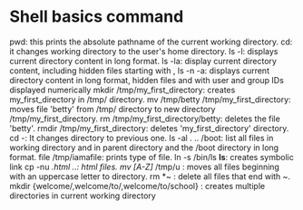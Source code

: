 # Shell basics command

pwd: this prints the absolute pathname of the current working directory.
cd: it changes working directory to the user's home directory.
ls -l: displays current directory content in long format.
ls -la: display current directory content, including hidden files starting with ,
ls -n -a: displays current directory content in long format, hidden files and with user and group IDs displayed numerically
mkdir /tmp/my_first_directory: creates my_first_directory in /tmp/ directory.
mv /tmp/betty /tmp/my_first_directory: moves file 'betty' from /tmp/ directory to new directory /tmp/my_first_directory.
rm /tmp/my_first_directory/betty: deletes the file 'betty'.
rmdir /tmp/my_first_directory: deletes 'my_first_directory' directory.
cd -: It changes directory to previous one.
ls -al . .. /boot: list all files in working directory and in parent directory and the /boot directory in long format.
file /tmp/iamafile: prints type of file.
ln -s /bin/ls __ls__: creates symbolic link
cp -nu *.html ..: html files.
mv [A-Z]* /tmp/u : moves all files beginning with an uppercase letter to directory.
rm *~ : delete all files that end with ~.
mkdir {welcome/,welcome/to/,welcome/to/school} : creates multiple directories in current working directory
